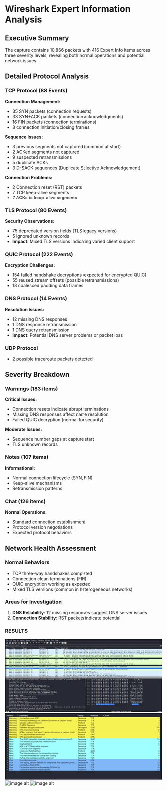 # Wireshark Expert Information Analysis

## Executive Summary
The capture contains 10,866 packets with 416 Expert Info items across three severity levels, revealing both normal operations and potential network issues.

## Detailed Protocol Analysis

### TCP Protocol (88 Events)
**Connection Management:**
- 35 SYN packets (connection requests)
- 33 SYN+ACK packets (connection acknowledgments)
- 16 FIN packets (connection terminations)
- 8 connection initiation/closing frames

**Sequence Issues:**
- 3 previous segments not captured (common at start)
- 2 ACKed segments not captured
- 9 suspected retransmissions
- 5 duplicate ACKs
- 3 D-SACK sequences (Duplicate Selective Acknowledgement)

**Connection Problems:**
- 2 Connection reset (RST) packets
- 7 TCP keep-alive segments
- 7 ACKs to keep-alive segments

### TLS Protocol (80 Events)
**Security Observations:**
- 75 deprecated version fields (TLS legacy versions)
- 5 ignored unknown records
- **Impact**: Mixed TLS versions indicating varied client support

### QUIC Protocol (222 Events)
**Encryption Challenges:**
- 154 failed handshake decryptions (expected for encrypted QUIC)
- 55 reused stream offsets (possible retransmissions)
- 13 coalesced padding data frames

### DNS Protocol (14 Events)
**Resolution Issues:**
- 12 missing DNS responses
- 1 DNS response retransmission
- 1 DNS query retransmission
- **Impact**: Potential DNS server problems or packet loss

### UDP Protocol
- 2 possible traceroute packets detected

## Severity Breakdown

###  Warnings (183 items)
**Critical Issues:**
- Connection resets indicate abrupt terminations
- Missing DNS responses affect name resolution
- Failed QUIC decryption (normal for security)

**Moderate Issues:**
- Sequence number gaps at capture start
- TLS unknown records

###  Notes (107 items)
**Informational:**
- Normal connection lifecycle (SYN, FIN)
- Keep-alive mechanisms
- Retransmission patterns

###  Chat (126 items)
**Normal Operations:**
- Standard connection establishment
- Protocol version negotiations
- Expected protocol behaviors

## Network Health Assessment

###  Normal Behaviors
- TCP three-way handshakes completed
- Connection clean terminations (FIN)
- QUIC encryption working as expected
- Mixed TLS versions (common in heterogeneous networks)

###  Areas for Investigation
1. **DNS Reliability**: 12 missing responses suggest DNS server issues
2. **Connection Stability**: RST packets indicate potential

### RESULTS
![image alt](https://github.com/devyani-oops/Wireshark-Network-Traffic-Analysis/blob/d78881375edbf66ada2054080c8516e0f9609fe0/Screenshot%202025-10-27%20120420.png)
![image alt](https://github.com/devyani-oops/Wireshark-Network-Traffic-Analysis/blob/bbf69ae364364f53317ce89cddbb990978af8769/Screenshot%202025-10-27%20120450.png)
![image alt]()
![image alt]()

